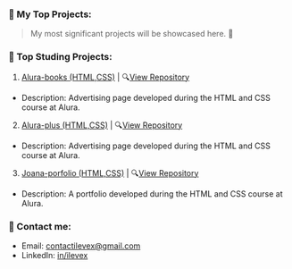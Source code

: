 ### 📌 My Top Projects:
> My most significant projects will be showcased here. 🤔

### 🌱 Top Studing Projects:
1. [Alura-books (HTML,CSS)](https://ilevex0.github.io/Alura-books/)  |  🔍[View Repository](https://github.com/ilevex0/Alura-books)
- Description: Advertising page developed during the HTML and CSS course at Alura.
2. [Alura-plus (HTML,CSS)](https://ilevex0.github.io/Alura-plus/)  |  🔍[View Repository](https://github.com/ilevex0/Alura-plus)
- Description: Advertising page developed during the HTML and CSS course at Alura.
3. [Joana-porfolio (HTML,CSS)](https://ilevex0.github.io/Joana-portfolio/)  | 🔍[View Repository](https://github.com/ilevex0/Joana-portfolio)
- Description: A portfolio developed during the HTML and CSS course at Alura.

### 💬 Contact me:
- Email: [contactilevex@gmail.com](mailto:contactilevex@gmail.com)
- LinkedIn: [in/ilevex](https://www.linkedin.com/in/ilevex/)


<!--
**ilevex0/ilevex0** is a ✨ _special_ ✨ repository because its `README.md` (this file) appears on your GitHub profile.

Here are some ideas to get you started:

- 🔭 I’m currently working on ...
- 🌱 I’m currently learning ...
- 👯 I’m looking to collaborate on ...
- 🤔 I’m looking for help with ...
- 💬 Ask me about ...
- 📫 How to reach me: ...
- 😄 Pronouns: ...
- ⚡ Fun fact: ...
-->
